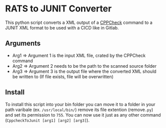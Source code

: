 # RATS to JUNIT Converter

This python script converts a XML output of a [CPPCheck](http://cppcheck.net/) command to a JUNIT XML format to be used with a CICD like in Gitlab. 

## Arguments

- Arg1 => Argument 1 is the input XML file, crated by the CPPCheck command
- Arg2 => Argument 2 needs to be the path to the scanned source folder
- Arg3 => Argument 3 is the output file where the converted XML should be written to (If file exists, file will be overwritten)

## Install

To install this script into your bin folder you can move it to a folder in your path varibale (ex. `/usr/local/bin/`) remove its file extention (remove`.py`) and set its permission to `755`. You can now use it just as any other command (`CppcheckToJunit [arg1] [arg2] [arg3]`).